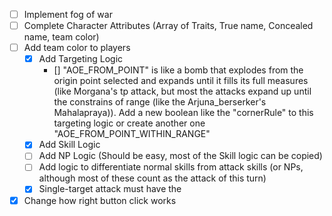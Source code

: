 
- [ ] Implement fog of war
- [ ] Complete Character Attributes (Array of Traits, True name, Concealed name, team color)
- [ ] Add team color to players
  - [x] Add Targeting Logic
    - [] "AOE_FROM_POINT" is like a bomb that explodes from the origin point selected and expands until it fills its full measures (like Morgana's tp attack, but most the attacks expand up until the constrains of range (like the Arjuna_berserker's Mahalapraya)). Add a new boolean like the "cornerRule" to this targeting logic or create another one "AOE_FROM_POINT_WITHIN_RANGE"
  - [x] Add Skill Logic
  - [ ] Add NP Logic (Should be easy, most of the Skill logic can be copied)
  - [ ] Add logic to differentiate normal skills from attack skills (or NPs, although most of these count as the attack of this turn)
  - [x] Single-target attack must have the
- [x] Change how right button click works
